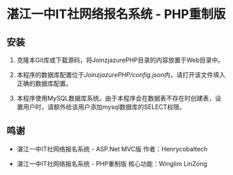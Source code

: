 # 湛江一中IT社网络报名系统 - PHP重制版

## 安装

1. 克隆本Git库或下载源码，将JoinzjazurePHP目录的内容放置于Web目录中。

2. 本程序的数据库配置位于*JoinzjazurePHP/config.json*内，请打开该文件填入正确的数据库配置。

3. 本程序使用MySQL数据库系统。由于本程序会在数据表不存在时创建表，设置用户时，请额外给该用户添加mysql数据库的SELECT权限。

## 鸣谢
* 湛江一中IT社网络报名系统 - ASP.Net MVC版 作者：Henrycobaltech

* 湛江一中IT社网络报名系统 - PHP重制版 核心功能：Winglim LinZong